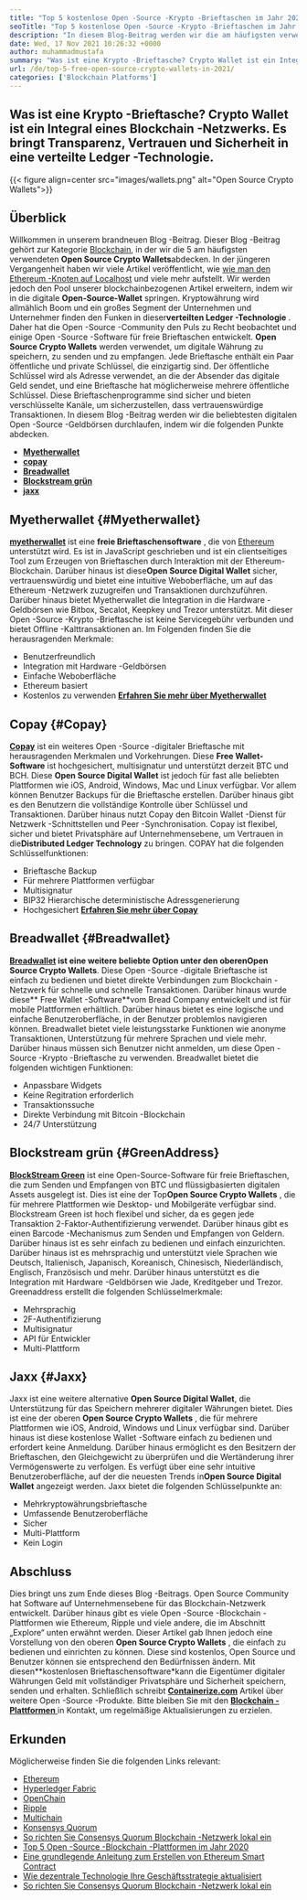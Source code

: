 ```yaml
---
title: "Top 5 kostenlose Open -Source -Krypto -Brieftaschen im Jahr 2021" 
seoTitle: "Top 5 kostenlose Open -Source -Krypto -Brieftaschen im Jahr 2021" 
description: "In diesem Blog-Beitrag werden wir die am häufigsten verwendeten Open-Source-Krypto-Geldbörsen wie Breadwallet, Copay, Jaxx, Greenaddress und Myetherwallet entdecken." 
date: Wed, 17 Nov 2021 10:26:32 +0000
author: muhammadmustafa
summary: "Was ist eine Krypto -Brieftasche? Crypto Wallet ist ein Integral eines Blockchain -Netzwerks. Es bringt Transparenz, Vertrauen und Sicherheit in eine verteilte Ledger -Technologie." 
url: /de/top-5-free-open-source-crypto-wallets-in-2021/
categories: ['Blockchain Platforms']
---
```


## Was ist eine Krypto -Brieftasche? Crypto Wallet ist ein Integral eines Blockchain -Netzwerks. Es bringt Transparenz, Vertrauen und Sicherheit in eine verteilte Ledger -Technologie.

{{< figure align=center src="images/wallets.png" alt="Open Source Crypto Wallets">}}


## Überblick
Willkommen in unserem brandneuen Blog -Beitrag. Dieser Blog -Beitrag gehört zur Kategorie [Blockchain][1], in der wir die 5 am häufigsten verwendeten **Open Source Crypto Wallets**abdecken. In der jüngeren Vergangenheit haben wir viele Artikel veröffentlicht, wie [wie man den Ethereum -Knoten auf Localhost][2] und viele mehr aufstellt. Wir werden jedoch den Pool unserer blockchainbezogenen Artikel erweitern, indem wir in die digitale **Open-Source-Wallet** springen. Kryptowährung wird allmählich Boom und ein großes Segment der Unternehmen und Unternehmer finden den Funken in dieser**verteilten Ledger -Technologie** . Daher hat die Open -Source -Community den Puls zu Recht beobachtet und einige Open -Source -Software für freie Brieftaschen entwickelt.
**Open Source Crypto Wallets** werden verwendet, um digitale Währung zu speichern, zu senden und zu empfangen. Jede Brieftasche enthält ein Paar öffentliche und private Schlüssel, die einzigartig sind. Der öffentliche Schlüssel wird als Adresse verwendet, an die der Absender das digitale Geld sendet, und eine Brieftasche hat möglicherweise mehrere öffentliche Schlüssel. Diese Brieftaschenprogramme sind sicher und bieten verschlüsselte Kanäle, um sicherzustellen, dass vertrauenswürdige Transaktionen. In diesem Blog -Beitrag werden wir die beliebtesten digitalen Open -Source -Geldbörsen durchlaufen, indem wir die folgenden Punkte abdecken.
* **[Myetherwallet][3]** 
* **[copay][4]** 
* **[Breadwallet][5]** 
* **[Blockstream grün][6]** 
* **[jaxx][7]** 

## Myetherwallet {#Myetherwallet}

[ **myetherwallet**][8] ist eine **freie Brieftaschensoftware** , die von [Ethereum][9] unterstützt wird. Es ist in JavaScript geschrieben und ist ein clientseitiges Tool zum Erzeugen von Brieftaschen durch Interaktion mit der Ethereum-Blockchain. Darüber hinaus ist diese**Open Source Digital Wallet** sicher, vertrauenswürdig und bietet eine intuitive Weboberfläche, um auf das Ethereum -Netzwerk zuzugreifen und Transaktionen durchzuführen. Darüber hinaus bietet Myetherwallet die Integration in die Hardware -Geldbörsen wie Bitbox, Secalot, Keepkey und Trezor unterstützt. Mit dieser Open -Source -Krypto -Brieftasche ist keine Servicegebühr verbunden und bietet Offline -Kalttransaktionen an.
Im Folgenden finden Sie die herausragenden Merkmale:
  * Benutzerfreundlich
  * Integration mit Hardware -Geldbörsen
  * Einfache Weboberfläche
  * Ethereum basiert
  * Kostenlos zu verwenden
[ **Erfahren Sie mehr über Myetherwallet** ][8]

## Copay {#Copay}

[ **Copay**][10] ist ein weiteres Open -Source -digitaler Brieftasche mit herausragenden Merkmalen und Vorkehrungen. Diese **Free Wallet-Software** ist hochgesichert, multisignatur und unterstützt derzeit BTC und BCH. Diese **Open Source Digital Wallet** ist jedoch für fast alle beliebten Plattformen wie iOS, Android, Windows, Mac und Linux verfügbar. Vor allem können Benutzer Backups für die Brieftasche erstellen. Darüber hinaus gibt es den Benutzern die vollständige Kontrolle über Schlüssel und Transaktionen. Darüber hinaus nutzt Copay den Bitcoin Wallet -Dienst für Netzwerk -Schnittstellen und Peer -Synchronisation. Copay ist flexibel, sicher und bietet Privatsphäre auf Unternehmensebene, um Vertrauen in die**Distributed Ledger Technology** zu bringen.
COPAY hat die folgenden Schlüsselfunktionen:
  * Brieftasche Backup
  * Für mehrere Plattformen verfügbar
  * Multisignatur
  * BIP32 Hierarchische deterministische Adressgenerierung
  * Hochgesichert
**[Erfahren Sie mehr über Copay][11]**

## **Breadwallet** {#Breadwallet}

**[Breadwallet][12] **ist eine weitere beliebte Option unter den oberen**Open Source Crypto Wallets**. Diese Open -Source -digitale Brieftasche ist einfach zu bedienen und bietet direkte Verbindungen zum Blockchain -Netzwerk für schnelle und schnelle Transaktionen. Darüber hinaus wurde diese** Free Wallet -Software**vom Bread Company entwickelt und ist für mobile Plattformen erhältlich. Darüber hinaus bietet es eine logische und einfache Benutzeroberfläche, in der Benutzer problemlos navigieren können. Breadwallet bietet viele leistungsstarke Funktionen wie anonyme Transaktionen, Unterstützung für mehrere Sprachen und viele mehr. Darüber hinaus müssen sich Benutzer nicht anmelden, um diese Open -Source -Krypto -Brieftasche zu verwenden.
Breadwallet bietet die folgenden wichtigen Funktionen:
  * Anpassbare Widgets
  * Keine Regitration erforderlich
  * Transaktionssuche
  * Direkte Verbindung mit Bitcoin -Blockchain
  * 24/7 Unterstützung

## Blockstream grün {#GreenAddress}

[ **BlockStream Green**][13] ist eine Open-Source-Software für freie Brieftaschen, die zum Senden und Empfangen von BTC und flüssigbasierten digitalen Assets ausgelegt ist. Dies ist eine der Top**Open Source Crypto Wallets** , die für mehrere Plattformen wie Desktop- und Mobilgeräte verfügbar sind. Blockstream Green ist hoch flexibel und sicher, da es gegen jede Transaktion 2-Faktor-Authentifizierung verwendet. Darüber hinaus gibt es einen Barcode -Mechanismus zum Senden und Empfangen von Geldern. Darüber hinaus ist es sehr einfach zu bedienen und einfach einzurichten. Darüber hinaus ist es mehrsprachig und unterstützt viele Sprachen wie Deutsch, Italienisch, Japanisch, Koreanisch, Chinesisch, Niederländisch, Englisch, Französisch und mehr. Darüber hinaus unterstützt es die Integration mit Hardware -Geldbörsen wie Jade, Kreditgeber und Trezor.
Greenaddress erstellt die folgenden Schlüsselmerkmale:
  * Mehrsprachig
  * 2F-Authentifizierung
  * Multisignatur
  * API für Entwickler
  * Multi-Plattform

## Jaxx {#Jaxx}

Jaxx ist eine weitere alternative **Open Source Digital Wallet**, die Unterstützung für das Speichern mehrerer digitaler Währungen bietet. Dies ist eine der oberen **Open Source Crypto Wallets** , die für mehrere Plattformen wie iOS, Android, Windows und Linux verfügbar sind. Darüber hinaus ist diese kostenlose Wallet -Software einfach zu bedienen und erfordert keine Anmeldung. Darüber hinaus ermöglicht es den Besitzern der Brieftaschen, den Gleichgewicht zu überprüfen und die Wertänderung ihrer Vermögenswerte zu verfolgen. Es verfügt über eine sehr intuitive Benutzeroberfläche, auf der die neuesten Trends in**Open Source Digital Wallet** angezeigt werden.
Jaxx bietet die folgenden Schlüsselpunkte an:
  * Mehrkryptowährungsbrieftasche
  * Umfassende Benutzeroberfläche
  * Sicher
  * Multi-Plattform
  * Kein Login

## Abschluss
Dies bringt uns zum Ende dieses Blog -Beitrags. Open Source Community hat Software auf Unternehmensebene für das Blockchain-Netzwerk entwickelt. Darüber hinaus gibt es viele Open -Source -Blockchain -Plattformen wie Ethereum, Ripple und viele andere, die im Abschnitt „Explore“ unten erwähnt werden. Dieser Artikel gab Ihnen jedoch eine Vorstellung von den oberen **Open Source Crypto Wallets** , die einfach zu bedienen und einrichten zu können. Diese sind kostenlos, Open Source und Benutzer können sie entsprechend den Bedürfnissen ändern. Mit diesen**kostenlosen Brieftaschensoftware*kann die Eigentümer digitaler Währungen Geld mit vollständiger Privatsphäre und Sicherheit speichern, senden und erhalten.
Schließlich schreibt [ **Containerize.com**][14] Artikel über weitere Open -Source -Produkte. Bitte bleiben Sie mit den [**Blockchain -Plattformen** ][1] in Kontakt, um regelmäßige Aktualisierungen zu erzielen.

## Erkunden
Möglicherweise finden Sie die folgenden Links relevant:
  * [Ethereum][9]
  * [Hyperledger Fabric][15]
  * [OpenChain][16]
  * [Ripple][17]
  * [Multichain][18]
  * [Konsensys Quorum][19]
  * [So richten Sie Consensys Quorum Blockchain -Netzwerk lokal ein][20]
  * [Top 5 Open -Source -Blockchain -Plattformen im Jahr 2020][21]
  * [Eine grundlegende Anleitung zum Erstellen von Ethereum Smart Contract][22]
  * [Wie dezentrale Technologie Ihre Geschäftsstrategie aktualisiert][23]
  * [So richten Sie Consensys Quorum Blockchain -Netzwerk lokal ein][20]



[1]: https://products.containerize.com/blockchain-platforms/
[2]: https://blog.containerize.com/blockchain-platforms/what-is-testnet-how-to-deploy-it-ethereum-testnet/
[3]: #MyEtherWallet
[4]: #Copay
[5]: #Breadwallet
[6]: #GreenAddress
[7]: #Jaxx
[8]: https://www.myetherwallet.com/
[9]: https://products.containerize.com/blockchain-platforms/ethereum
[10]: https://github.com/bitpay/copay
[11]: //github.com/bitpay/copay
[12]: https://brd.com/
[13]: https://blockstream.com/green/
[14]: https://www.containerize.com/
[15]: https://products.containerize.com/blockchain-platforms/hyperledger-fabric
[16]: https://products.containerize.com/blockchain-platforms/openchain
[17]: https://products.containerize.com/blockchain-platforms/ripple
[18]: https://products.containerize.com/blockchain-platforms/multichain
[19]: https://products.containerize.com/blockchain-platforms/consensys-quorum
[20]: https://blog.containerize.com/blockchain-platforms/how-to-setup-consensys-quorum-blockchain-network-locally/
[21]: https://blog.containerize.com/blockchain-platforms/top-5-open-source-blockchain-platforms-in-2020/
[22]: https://blog.containerize.com/
[23]: https://blog.containerize.com/2020/11/27/how-decentralized-technology-upgrades-your-business-strategy/
